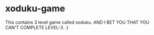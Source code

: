 # xoduku-game
This contains 3 level  game called xoduku.
AND I BET YOU THAT YOU CAN'T COMPLETE LEVEL-3.
:)
